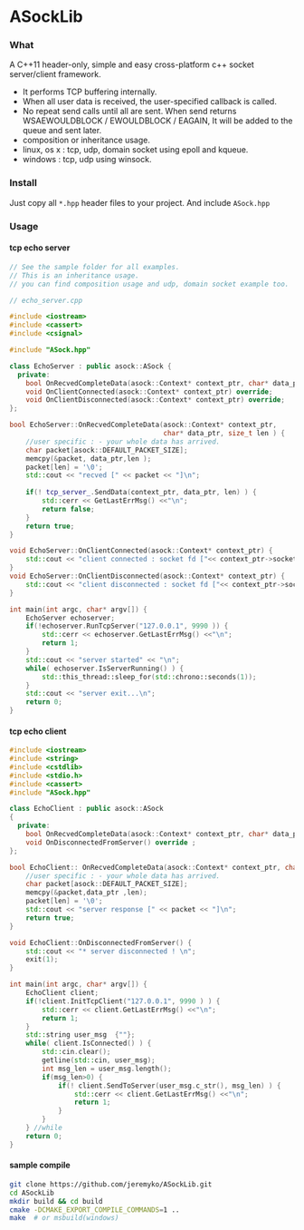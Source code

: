 # ASockLib 

### What 

A C++11 header-only, simple and easy cross-platform c++ socket server/client framework. 

- It performs TCP buffering internally.
- When all user data is received, the user-specified callback is called. 
- No repeat send calls until all are sent. When send returns WSAEWOULDBLOCK / EWOULDBLOCK / EAGAIN, It will be added to the queue and sent later.
- composition or inheritance usage.
- linux, os x : tcp, udp, domain socket using epoll and kqueue.
- windows : tcp, udp using winsock.


### Install 

Just copy all `*.hpp` header files to your project. And include `ASock.hpp`

### Usage 

#### tcp echo server 


```cpp
// See the sample folder for all examples.  
// This is an inheritance usage.  
// you can find composition usage and udp, domain socket example too.

// echo_server.cpp

#include <iostream>
#include <cassert>
#include <csignal>

#include "ASock.hpp"

class EchoServer : public asock::ASock {
  private:
    bool OnRecvedCompleteData(asock::Context* context_ptr, char* data_ptr, size_t len ) override;
    void OnClientConnected(asock::Context* context_ptr) override;
    void OnClientDisconnected(asock::Context* context_ptr) override; 
};

bool EchoServer::OnRecvedCompleteData(asock::Context* context_ptr, 
                                      char* data_ptr, size_t len ) {
    //user specific : - your whole data has arrived.
    char packet[asock::DEFAULT_PACKET_SIZE];
    memcpy(&packet, data_ptr,len );
    packet[len] = '\0';
    std::cout << "recved [" << packet << "]\n";
    
    if(! tcp_server_.SendData(context_ptr, data_ptr, len) ) {
        std::cerr << GetLastErrMsg() <<"\n"; 
        return false;
    }
    return true;
}

void EchoServer::OnClientConnected(asock::Context* context_ptr) {
    std::cout << "client connected : socket fd ["<< context_ptr->socket <<"]\n";
}
void EchoServer::OnClientDisconnected(asock::Context* context_ptr) {
    std::cout << "client disconnected : socket fd ["<< context_ptr->socket <<"]\n";
}

int main(int argc, char* argv[]) {
    EchoServer echoserver; 
    if(!echoserver.RunTcpServer("127.0.0.1", 9990 )) {
        std::cerr << echoserver.GetLastErrMsg() <<"\n"; 
        return 1;
    }
    std::cout << "server started" << "\n";
    while( echoserver.IsServerRunning() ) {
		std::this_thread::sleep_for(std::chrono::seconds(1));
    }
    std::cout << "server exit...\n";
    return 0;
}

```

#### tcp echo client

```cpp
#include <iostream>
#include <string>
#include <cstdlib>
#include <stdio.h>
#include <cassert>
#include "ASock.hpp"

class EchoClient : public asock::ASock
{
  private:
    bool OnRecvedCompleteData(asock::Context* context_ptr, char* data_ptr, size_t len) override; 
    void OnDisconnectedFromServer() override ; 
};

bool EchoClient:: OnRecvedCompleteData(asock::Context* context_ptr, char* data_ptr, size_t len) {
    //user specific : - your whole data has arrived.
    char packet[asock::DEFAULT_PACKET_SIZE];
    memcpy(&packet,data_ptr ,len);
    packet[len] = '\0';
    std::cout << "server response [" << packet << "]\n";
    return true;
}

void EchoClient::OnDisconnectedFromServer() {
    std::cout << "* server disconnected ! \n";
    exit(1);
}

int main(int argc, char* argv[]) {
    EchoClient client;
    if(!client.InitTcpClient("127.0.0.1", 9990 ) ) {
        std::cerr << client.GetLastErrMsg() <<"\n"; 
        return 1;
    }
    std::string user_msg  {""}; 
    while( client.IsConnected() ) {
        std::cin.clear();
        getline(std::cin, user_msg); 
        int msg_len = user_msg.length();
        if(msg_len>0) {
            if(! client.SendToServer(user_msg.c_str(), msg_len) ) {
                std::cerr << client.GetLastErrMsg() <<"\n"; 
                return 1;
            }
        }
    } //while
    return 0;
}
```

#### sample compile

```sh
git clone https://github.com/jeremyko/ASockLib.git
cd ASockLib
mkdir build && cd build 
cmake -DCMAKE_EXPORT_COMPILE_COMMANDS=1 ..
make  # or msbuild(windows)
```

